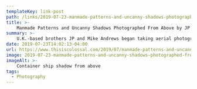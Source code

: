 ```yaml
---
templateKey: link-post
path: /links/2019-07-23-manmade-patterns-and-uncanny-shadows-photographed-from-above-by-jp-and-mike-andrews
title: >-
    Manmade Patterns and Uncanny Shadows Photographed From Above by JP and Mike Andrews
summary: >-
    U.K.-based brothers JP and Mike Andrews began taking aerial photographs of the Earth after a year-long trip experiencing the incredible landscapes found in the Australian Outback. Using a drone, the pair have continued to capture natural and manmade scenes across the world, stumbling upon unique patterns that can only be discerned from above.
date: 2019-07-23T14:02:13-04:00
url: https://www.thisiscolossal.com/2019/07/manmade-patterns-and-uncanny-shadows-photographed-from-above-by-jp-and-mike-andrews/
image: 2019-07-23-manmade-patterns-and-uncanny-shadows-photographed-from-above-by-jp-and-mike-andrews.jpeg
imageAlt: >-
    Container ship shadow from above
tags:
  - Photography
---
```

